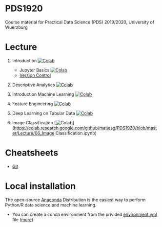 # PDS1920
Course material for Practical Data Science (PDS) 2019/2020, University of Wuerzburg

# Lecture
1. Introduction [![Colab](https://colab.research.google.com/assets/colab-badge.svg)](https://colab.research.google.com/github/matjesg/PDS1920/blob/master/Lecture/01_Introduction.ipynb)
    - Jupyter Basics [![Colab](https://colab.research.google.com/assets/colab-badge.svg)](https://colab.research.google.com/github/matjesg/PDS1920/blob/master/Lecture/01_Jupyter.ipynb)
    - [Version Control](https://github.com/matjesg/PDS1920/raw/master/Lecture/01_Version%20Control.pdf)

2. Descriptive Analytics [![Colab](https://colab.research.google.com/assets/colab-badge.svg)](https://colab.research.google.com/github/matjesg/PDS1920/blob/master/Lecture/02_Descriptive_Analytics.ipynb)

3. Introduction Machine Learning [![Colab](https://colab.research.google.com/assets/colab-badge.svg)](https://colab.research.google.com/github/matjesg/PDS1920/blob/master/Lecture/03_Machine_Learning_Intro.ipynb)

4. Feature Engineering [![Colab](https://colab.research.google.com/assets/colab-badge.svg)](https://colab.research.google.com/github/matjesg/PDS1920/blob/master/Lecture/04_Feature_Engineering.ipynb)

5. Deep Learning on Tabular Data [![Colab](https://colab.research.google.com/assets/colab-badge.svg)](https://colab.research.google.com/github/matjesg/PDS1920/blob/master/Lecture/05_Deep_Larning_Tabular.ipynb)

6. Image Classification [![Colab](https://colab.research.google.com/assets/colab-badge.svg)](https://colab.research.google.com/github/matjesg/PDS1920/blob/master/Lecture/06_Image Classification.ipynb)

# Cheatsheets

- [Git](https://github.com/matjesg/PDS1920/raw/master/cheatsheets/git.pdf)

# Local installation

The open-source [Anaconda](https://www.anaconda.com/distribution/) Distribution is the easiest way to perform Python/R data science and machine learning. 
- You can create a conda environment from the privided [environment.yml](https://raw.githubusercontent.com/wi3jmu/PDS1920/master/environment.yml) file ([more](https://docs.conda.io/projects/conda/en/latest/user-guide/tasks/manage-environments.html#creating-an-environment-from-an-environment-yml-file))
